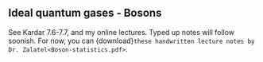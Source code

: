 ## Ideal quantum gases - Bosons

See Kardar 7.6-7.7, and my online lectures. Typed up notes will follow soonish. For now, you can {download}`these handwritten lecture notes by Dr. Zalatel<Boson-statistics.pdf>`.


